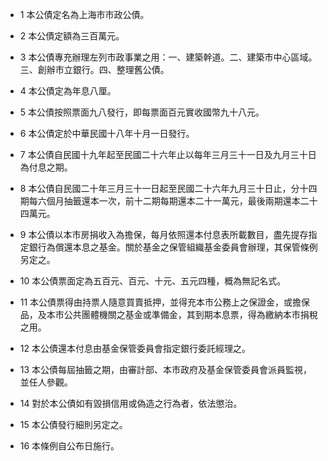 * 1 本公債定名為上海市市政公債。

* 2 本公債定額為三百萬元。

* 3 本公債專充辦理左列市政事業之用：一、建築幹道。二、建築市中心區域。三、創辦市立銀行。四、整理舊公債。

* 4 本公債定為年息八厘。

* 5 本公債按照票面九八發行，即每票面百元實收國幣九十八元。

* 6 本公債定於中華民國十八年十月一日發行。

* 7 本公債自民國十九年起至民國二十六年止以每年三月三十一日及九月三十日為付息之期。

* 8 本公債自民國二十年三月三十一日起至民國二十六年九月三十日止，分十四期每六個月抽籤還本一次，前十二期每期還本二十一萬元，最後兩期還本二十四萬元。

* 9 本公債以本市房捐收入為擔保，每月依照還本付息表所載數目，盡先提存指定銀行為償還本息之基金。關於基金之保管組織基金委員會辦理，其保管條例另定之。

* 10 本公債票面定為五百元、百元、十元、五元四種，概為無記名式。

* 11 本公債票得由持票人隨意買賣抵押，並得充本市公務上之保證金，或擔保品，及本市公共團體機關之基金或準備金，其到期本息票，得為繳納本市捐稅之用。

* 12 本公債還本付息由基金保管委員會指定銀行委託經理之。

* 13 本公債每屆抽籤之期，由審計部、本市政府及基金保管委員會派員監視，並任人參觀。

* 14 對於本公債如有毀損信用或偽造之行為者，依法懲治。

* 15 本公債發行細則另定之。

* 16 本條例自公布日施行。

